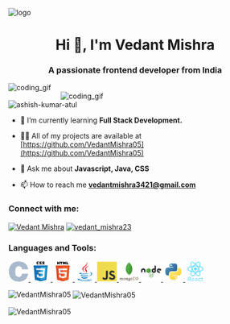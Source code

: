 ![logo](banner.png)
<h1 align="center">Hi 👋, I'm Vedant Mishra</h1>
<h3 align="center">A passionate frontend developer from India</h3>

<img align="left" alt="coding_gif" width="400" src="files/codegit.gif">
<img align="right" alt="coding_gif" width="400" src="https://user-images.githubusercontent.com/55389276/140866485-8fb1c876-9a8f-4d6a-98dc-08c4981eaf70.gif">

<p align="left"> <img src="https://komarev.com/ghpvc/?username=VedantMishra05&label=Profile%20views&color=0e75b6&style=flat" alt="ashish-kumar-atul" /> </p>


- 🌱 I’m currently learning **Full Stack Development.**

- 👨‍💻 All of my projects are available at [https://github.com/VedantMishra05](https://github.com/VedantMishra05)

- 💬 Ask me about **Javascript, Java, CSS**

- 📫 How to reach me **vedantmishra3421@gmail.com**

<h3 align="left">Connect with me:</h3>
<p align="left">
<a href="www.linkedin.com/in/vedant-mishra-356164342" target="blank"><img align="center" src="https://cdn.jsdelivr.net/gh/devicons/devicon@latest/icons/linkedin/linkedin-original.svg" alt="Vedant Mishra" height="30" width="40" /></a>
<a href="https://www.instagram.com/vedant_mishra23/" target="blank"><img align="center" src="https://raw.githubusercontent.com/rahuldkjain/github-profile-readme-generator/master/src/images/icons/Social/instagram.svg" alt="vedant_mishra23" height="30" width="40" /></a>
</p>

<h3 align="left">Languages and Tools:</h3>
<p align="left"> <a href="https://www.cprogramming.com/" target="_blank" rel="noreferrer"> <img src="https://raw.githubusercontent.com/devicons/devicon/master/icons/c/c-original.svg" alt="c" width="40" height="40"/> </a> <a href="https://www.w3schools.com/css/" target="_blank" rel="noreferrer"> <img src="https://raw.githubusercontent.com/devicons/devicon/master/icons/css3/css3-original-wordmark.svg" alt="css3" width="40" height="40"/> </a> <a href="https://www.w3.org/html/" target="_blank" rel="noreferrer"> <img src="https://raw.githubusercontent.com/devicons/devicon/master/icons/html5/html5-original-wordmark.svg" alt="html5" width="40" height="40"/> </a> <a href="https://www.java.com" target="_blank" rel="noreferrer"> <img src="https://raw.githubusercontent.com/devicons/devicon/master/icons/java/java-original.svg" alt="java" width="40" height="40"/> </a> <a href="https://developer.mozilla.org/en-US/docs/Web/JavaScript" target="_blank" rel="noreferrer"> <img src="https://raw.githubusercontent.com/devicons/devicon/master/icons/javascript/javascript-original.svg" alt="javascript" width="40" height="40"/> </a> <a href="https://www.mongodb.com/" target="_blank" rel="noreferrer"> <img src="https://raw.githubusercontent.com/devicons/devicon/master/icons/mongodb/mongodb-original-wordmark.svg" alt="mongodb" width="40" height="40"/> </a> <a href="https://nodejs.org" target="_blank" rel="noreferrer"> <img src="https://raw.githubusercontent.com/devicons/devicon/master/icons/nodejs/nodejs-original-wordmark.svg" alt="nodejs" width="40" height="40"/> </a> <a href="https://www.python.org" target="_blank" rel="noreferrer"> <img src="https://raw.githubusercontent.com/devicons/devicon/master/icons/python/python-original.svg" alt="python" width="40" height="40"/> </a> <a href="https://reactjs.org/" target="_blank" rel="noreferrer"> <img src="https://raw.githubusercontent.com/devicons/devicon/master/icons/react/react-original-wordmark.svg" alt="react" width="40" height="40"/> </a>  </p>

<p><img align="left" src="https://github-readme-stats.vercel.app/api/top-langs?username=VedantMishra05&show_icons=true&locale=en&layout=compact" alt="VedantMishra05" /></p>

<p>&nbsp;<img align="center" src="https://github-readme-stats.vercel.app/api?username=VedantMishra05&show_icons=true&locale=en" alt="VedantMishra05" /></p>

<p><img align="center" src="https://github-readme-streak-stats.herokuapp.com/?user=VedantMishra05&" alt="VedantMishra05" /></p>

